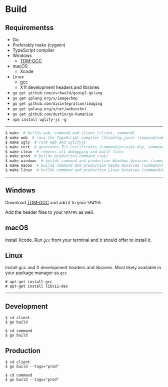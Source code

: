 # Build

## Requirementss

- Go
- Preferably make (cygwin)
- TypeScript compiler
- Windows
	- [TDM-GCC](http://tdm-gcc.tdragon.net/)
- macOS
	- Xcode
- Linux
	- gcc
	- X11 development headers and libraries
- `go get github.com/oschwald/geoip2-golang`
- `go get golang.org/x/image/bmp`
- `go get github.com/disintegration/imaging`
- `go get golang.org/x/net/websocket`
- `go get github.com/dustin/go-humanize`
- `npm install uglify-js -g`

***

```bash
$ make  # builds web, command and client (client, command)
$ make web  # runs the TypeScript compiler (tsconfig.json) (command/web/static/lib.js, command/web/static/lib.js.map)
$ make ugly  # runs web and uglifyjs
$ make cert  # generates TLS certificates (command/private.key, command/cert.pem)
$ make clean  # removes all debugging and built files
$ make prod  # builds production command (rat)
$ make windows  # builds command and production Windows binaries (command/bin/)
$ make macos  # builds command and production macOS binaries (command/bin/)
$ make linux  # builds command and production Linux binaries (command/bin/)
```

***

## Windows

Download [TDM-GCC](http://tdm-gcc.tdragon.net/)
and add it to your `%PATH%`

Add the header files to your `%PATH%` as well.

## macOS

Install Xcode. Run `gcc` from your terminal and it should offer to install it.

## Linux

Install gcc and X development headers and libraries. Most likely available in your package manager as `gcc`

```
# apt-get install gcc
# apt-get install libx11-dev
```

***

## Development 

```
$ cd client
$ go build
```

```
$ cd command
$ go build
```

## Production

```
$ cd client
$ go build --tags="prod"
```

```
$ cd command
$ go build --tags="prod"
```